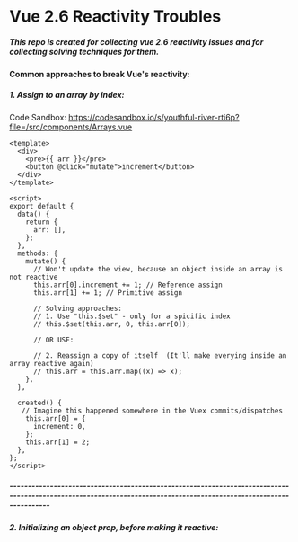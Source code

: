#  Vue 2.6 Reactivity Troubles
##### *This repo is created for collecting vue 2.6 reactivity issues and for collecting solving techniques for them.* 



#### Common approaches to break Vue's reactivity:

##### 1. Assign to an array by index:
Code Sandbox: https://codesandbox.io/s/youthful-river-rti6p?file=/src/components/Arrays.vue

```vue
<template>
  <div>
    <pre>{{ arr }}</pre>
    <button @click="mutate">increment</button>
  </div>
</template>

<script>
export default {
  data() {
    return {
      arr: [],
    };
  },
  methods: {
    mutate() {
      // Won't update the view, because an object inside an array is not reactive
      this.arr[0].increment += 1; // Reference assign
      this.arr[1] += 1; // Primitive assign
      
      // Solving approaches:
      // 1. Use "this.$set" - only for a spicific index
      // this.$set(this.arr, 0, this.arr[0]);
      
      // OR USE:
      
      // 2. Reassign a copy of itself  (It'll make everying inside an array reactive again)
      // this.arr = this.arr.map((x) => x);
    },
  },

  created() {
   // Imagine this happened somewhere in the Vuex commits/dispatches
    this.arr[0] = {
      increment: 0,
    };
    this.arr[1] = 2;
  },
};
</script>

```
##### -------------------------------------------------------------------------------------------------------------------------------------------------------------------

##### 2. Initializing an object prop, before making it reactive:
